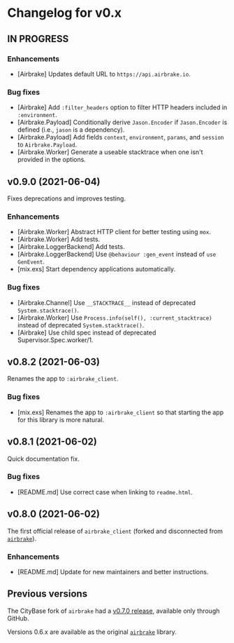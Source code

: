 # Changelog for v0.x

## IN PROGRESS

### Enhancements

  * [Airbrake] Updates default URL to `https://api.airbrake.io`.

### Bug fixes

  * [Airbrake] Add `:filter_headers` option to filter HTTP headers included in `:environment`.
  * [Airbrake.Payload] Conditionally derive `Jason.Encoder` if `Jason.Encoder` is defined (i.e., `jason` is a dependency).
  * [Airbrake.Payload] Add fields `context`, `environment`, `params`, and `session` to `Airbrake.Payload`.
  * [Airbrake.Worker] Generate a useable stacktrace when one isn't provided in the options.

## v0.9.0 (2021-06-04)

Fixes deprecations and improves testing.

### Enhancements

  * [Airbrake.Worker] Abstract HTTP client for better testing using `mox`.
  * [Airbrake.Worker] Add tests.
  * [Airbrake.LoggerBackend] Add tests.
  * [Airbrake.LoggerBackend] Use `@behaviour :gen_event` instead of `use GenEvent`.
  * [mix.exs] Start dependency applications automatically.

### Bug fixes

  * [Airbrake.Channel] Use `__STACKTRACE__` instead of deprecated `System.stacktrace()`.
  * [Airbrake.Worker] Use `Process.info(self(), :current_stacktrace)` instead of deprecated `System.stacktrace()`.
  * [Airbrake] Use child spec instead of deprecated Supervisor.Spec.worker/1.

## v0.8.2 (2021-06-03)

Renames the app to `:airbrake_client`.

### Bug fixes

  * [mix.exs] Renames the app to `:airbrake_client` so that starting the app for this library is more natural.

## v0.8.1 (2021-06-02)

Quick documentation fix.

### Bug fixes

  * [README.md] Use correct case when linking to `readme.html`.

## v0.8.0 (2021-06-02)

The first official release of `airbrake_client` (forked and disconnected from [`airbrake`](https://hex.pm/packages/airbrake)).

### Enhancements

  * [README.md] Update for new maintainers and better instructions.

## Previous versions

The CityBase fork of `airbrake` had a [v0.7.0 release](https://github.com/CityBaseInc/airbrake-elixir/releases/tag/0.7.0), available only through GitHub.

Versions 0.6.x are available as the original [`airbrake`](https://hex.pm/packages/airbrake) library.
